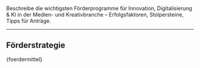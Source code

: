 <!-- foerdermittel.md -->
# 
Beschreibe die wichtigsten Förderprogramme für Innovation, Digitalisierung & KI in der Medien- und Kreativbranche – Erfolgsfaktoren, Stolpersteine, Tipps für Anträge.

---

## Förderstrategie

{foerdermittel}